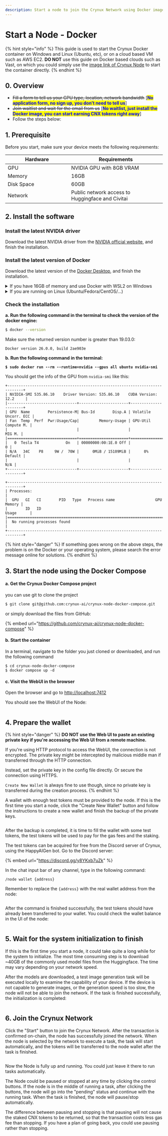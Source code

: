 ```yaml
---
description: Start a node to join the Crynux Network using Docker images
---
```


# Start a Node - Docker

{% hint style="info" %}
This guide is used to start the Crynux Docker container on Windows and Linux (Ubuntu, etc), or on a cloud based VM such as AWS EC2. **DO NOT** use this guide on Docker based clouds such as Vast, on which you could simply use the [image link of Crynux Node](https://github.com/crynux-ai/crynux-node/pkgs/container/crynux-node) to start the container directly.
{% endhint %}

## 0. Overview

* ~~Fill a form to tell us your GPU type, location, network bandwidth~~ \[<mark style="color:blue;">**No application form, no sign up, you don’t need to tell us**</mark>]
* ~~Join waitlist and wait for the email from us~~ \[<mark style="color:blue;">**No waitlist, just install the Docker image, you can start earning CNX tokens right away**</mark>]
* Follow the steps below:

## 1. Prerequisite

Before you start, make sure your device meets the following requirements:

<table><thead><tr><th width="187">Hardware</th><th>Requirements</th></tr></thead><tbody><tr><td>GPU</td><td>NVIDIA GPU with 8GB VRAM</td></tr><tr><td>Memory</td><td>16GB</td></tr><tr><td>Disk Space</td><td>60GB</td></tr><tr><td>Network</td><td>Public network access to Huggingface and Civitai</td></tr></tbody></table>

## 2. Install the software

### Install the latest NVIDIA driver

Download the latest NVIDIA driver from the [NVIDIA official website](https://www.nvidia.com/Download/index.aspx?lang=en-us), and finish the installation.

### Install the latest version of Docker

Download the latest version of the [Docker Desktop](https://docs.docker.com/get-docker/), and finish the installation.

<details>

<summary>If you have 16GB of memory and use Docker with WSL2 on Windows</summary>

The memory limit for WSL is default to 8GB, which is not enough to run the Node. You will have to change the default settings using a [`.wslconfig`](https://learn.microsoft.com/en-us/answers/questions/1296124/how-to-increase-memory-and-cpu-limits-for-wsl2-win) file to allow WSL to use 16GB memory.

</details>

<details>

<summary>If you are running on Linux (Ubuntu/Fedora/CentOS/...)</summary>

Install the latest version of NVIDIA Container Toolkit:

[https://docs.nvidia.com/datacenter/cloud-native/container-toolkit/latest/install-guide.html](https://docs.nvidia.com/datacenter/cloud-native/container-toolkit/latest/install-guide.html)

</details>

### Check the installation

**a. Run the following command in the terminal to check the version of the docker engine:**

```bash
$ docker --version
```

Make sure the returned version number is greater than 19.03.0:

```
Docker version 26.0.0, build 2ae903e
```

**b. Run the following command in the terminal:**

<pre class="language-bash"><code class="lang-bash"><strong>$ sudo docker run --rm --runtime=nvidia --gpus all ubuntu nvidia-smi
</strong></code></pre>

You should get the info of the GPU from `nvidia-smi` like this:

```
+-----------------------------------------------------------------------------+
| NVIDIA-SMI 535.86.10    Driver Version: 535.86.10    CUDA Version: 12.2     |
|-------------------------------+----------------------+----------------------+
| GPU  Name        Persistence-M| Bus-Id        Disp.A | Volatile Uncorr. ECC |
| Fan  Temp  Perf  Pwr:Usage/Cap|         Memory-Usage | GPU-Util  Compute M. |
|                               |                      |               MIG M. |
|===============================+======================+======================|
|   0  Tesla T4            On   | 00000000:00:1E.0 Off |                    0 |
| N/A   34C    P8     9W /  70W |      0MiB / 15109MiB |      0%      Default |
|                               |                      |                  N/A |
+-------------------------------+----------------------+----------------------+

+-----------------------------------------------------------------------------+
| Processes:                                                                  |
|  GPU   GI   CI        PID   Type   Process name                  GPU Memory |
|        ID   ID                                                   Usage      |
|=============================================================================|
|  No running processes found                                                 |
+-----------------------------------------------------------------------------+
```

{% hint style="danger" %}
If something goes wrong on the above steps, the problem is on the Docker or your operating system, please search the error message online for solutions.
{% endhint %}

## 3. Start the node using the Docker Compose

#### a. Get the Crynux Docker Compose project

you can use git to clone the project

```bash
$ git clone git@github.com:crynux-ai/crynux-node-docker-compose.git
```

or simply download the files from GitHub:

{% embed url="https://github.com/crynux-ai/crynux-node-docker-compose" %}

#### b. Start the container

In a terminal, navigate to the folder you just cloned or downloaded, and run the following command

```shell
$ cd crynux-node-docker-compose
$ docker compose up -d
```

#### c. Visit the WebUI in the browser

Open the browser and go to [http://localhost:7412](http://localhost:7412)

You should see the WebUI of the Node:

<figure><img src="../.gitbook/assets/1d2593321953160bab0838ed3d54748.png" alt=""><figcaption></figcaption></figure>

## 4. Prepare the wallet

{% hint style="danger" %}
**DO NOT** **use the Web UI to paste an existing private key if you're accessing the Web UI from a remote machine.**

If you're using HTTP protocol to access the WebUI, the connection is not encrypted. The private key might be intercepted by malicious middle man if transferred through the HTTP connection.

Instead, set the private key in the config file directly. Or secure the connection using HTTPS.

`Create New Wallet` is always fine to use though, since no private key is transferred during the creation process.&#x20;
{% endhint %}

A wallet with enough test tokens must be provided to the node. If this is the first time you start a node, click the "Create New Wallet" button and follow the instructions to create a new wallet and finish the backup of the private keys.

<figure><img src="../.gitbook/assets/7b8bf34cf8eb9b7e850aad28e44b587.png" alt=""><figcaption></figcaption></figure>

After the backup is completed, it is time to fill the wallet with some test tokens, the test tokens will be used to pay for the gas fees and the staking.

The test tokens can be acquired for free from the Discord server of Crynux, using the HappyAIGen bot. Go to the Discord server:

{% embed url="https://discord.gg/y8YKxb7uZk" %}

In the chat input bar of any channel, type in the following command:

```
/node wallet {address}
```

Remember to replace the `{address}` with the real wallet address from the node:

<figure><img src="../.gitbook/assets/f8d5a672e0b753ad9f6ce99ff85a0fb.png" alt=""><figcaption></figcaption></figure>

After the command is finished successfully, the test tokens should have already been transferred to your wallet. You could check the wallet balance in the UI of the node:

<figure><img src="../.gitbook/assets/336e0e3d3e49835b681851733e7efa2.png" alt=""><figcaption></figcaption></figure>

## 5. Wait for the system initialization to finish

If this is the first time you start a node, it could take quite a long while for the system to initialize. The most time consuming step is to download \~40GB of the commonly used model files from the Huggingface. The time may vary depending on your network speed.

After the models are downloaded, a test image generation task will be executed locally to examine the capability of your device. If the device is not capable to generate images, or the generation speed is too slow, the node will not be able to join the network. If the task is finished successfully, the initialization is completed:

<figure><img src="../.gitbook/assets/1daf6bc8396c38c44072803a2924d09.png" alt=""><figcaption></figcaption></figure>

## 6. Join the Crynux Network

Click the "Start" button to join the Crynux Network. After the transaction is confirmed on-chain, the node has successfully joined the network. When the node is selected by the network to execute a task, the task will start automatically, and the tokens will be transferred to the node wallet after the task is finished.

<figure><img src="../.gitbook/assets/6c659fa275de50dfa6fa82fae3f97d6.png" alt=""><figcaption></figcaption></figure>

Now the Node is fully up and running. You could just leave it there to run tasks automatically.

The Node could be paused or stopped at any time by clicking the control buttons. If the node is in the middle of running a task, after clicking the buttons, the node will go into the "pending" status and continue with the running task. When the task is finished, the node will pause/stop automatically.

The difference between pausing and stopping is that pausing will not cause the staked CNX tokens to be returned, so that the transaction costs less gas fee than stopping. If you have a plan of going back, you could use pausing rather than stopping.&#x20;
